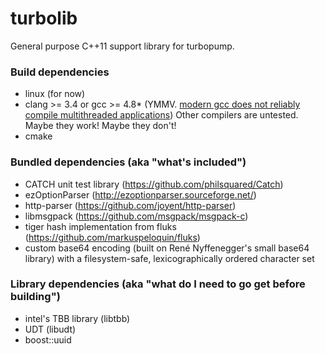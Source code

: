 # turbolib

General purpose C++11 support library for turbopump.

### Build dependencies

* linux (for now)
* clang >= 3.4 or gcc >= 4.8* (YMMV. [modern gcc does not reliably compile multithreaded applications](https://bugs.launchpad.net/ubuntu/+source/gcc-defaults/+bug/1228201)) Other compilers are untested. Maybe they work! Maybe they don't!
* cmake

### Bundled dependencies (aka "what's included")

* CATCH unit test library (https://github.com/philsquared/Catch)
* ezOptionParser (http://ezoptionparser.sourceforge.net/)
* http-parser (https://github.com/joyent/http-parser)
* libmsgpack (https://github.com/msgpack/msgpack-c)
* tiger hash implementation from fluks (https://github.com/markuspeloquin/fluks)
* custom base64 encoding (built on René Nyffenegger's small base64 library) with a filesystem-safe, lexicographically ordered character set

### Library dependencies (aka "what do I need to go get before building")

* intel's TBB library (libtbb)
* UDT (libudt)
* boost::uuid


